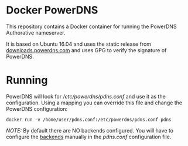 # Docker PowerDNS
This repository contains a Docker container for running the PowerDNS Authorative nameserver.

It is based on Ubuntu 16.04 and uses the static release from [downloads.powerdns.com](https://downloads.powerdns.com/releases/) and uses GPG to verify the signature of PowerDNS.

# Running
PowerDNS will look for */etc/powerdns/pdns.conf* and use it as the configuration. Using a mapping you can override this file and change the PowerDNS configuration:


    docker run -v /home/user/pdns.conf:/etc/powerdns/pdns.conf pdns


*NOTE:* By default there are NO backends configured. You will have to configure the [backends](https://docs.powerdns.com/md/authoritative/#backends) manually in the *pdns.conf* configuration file.
